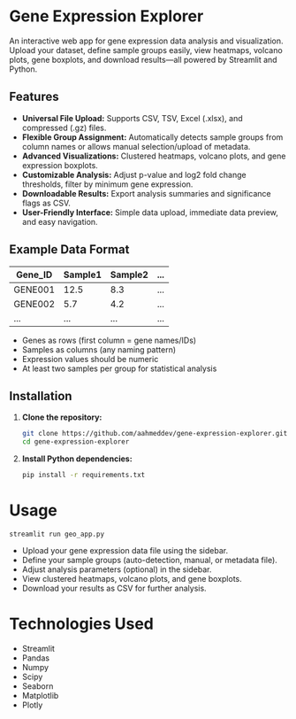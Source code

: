 # Gene Expression Explorer

An interactive web app for gene expression data analysis and visualization.
Upload your dataset, define sample groups easily, view heatmaps, volcano plots, gene boxplots, and download results—all powered by Streamlit and Python.

## Features

- **Universal File Upload:** Supports CSV, TSV, Excel (.xlsx), and compressed (.gz) files.
- **Flexible Group Assignment:** Automatically detects sample groups from column names or allows manual selection/upload of metadata.
- **Advanced Visualizations:** Clustered heatmaps, volcano plots, and gene expression boxplots.
- **Customizable Analysis:** Adjust p-value and log2 fold change thresholds, filter by minimum gene expression.
- **Downloadable Results:** Export analysis summaries and significance flags as CSV.
- **User-Friendly Interface:** Simple data upload, immediate data preview, and easy navigation.

## Example Data Format

| Gene_ID   | Sample1 | Sample2 | ... |
|-----------|---------|---------|-----|
| GENE001   | 12.5    | 8.3     | ... |
| GENE002   | 5.7     | 4.2     | ... |
| ...       | ...     | ...     | ... |

- Genes as rows (first column = gene names/IDs)
- Samples as columns (any naming pattern)
- Expression values should be numeric
- At least two samples per group for statistical analysis

## Installation

1.  **Clone the repository:**
    ```bash
    git clone https://github.com/aahmeddev/gene-expression-explorer.git
    cd gene-expression-explorer
    ```
2.  **Install Python dependencies:**
    ```bash
    pip install -r requirements.txt
    ```

# Usage
`streamlit run geo_app.py`

- Upload your gene expression data file using the sidebar.
- Define your sample groups (auto-detection, manual, or metadata file).
- Adjust analysis parameters (optional) in the sidebar.
- View clustered heatmaps, volcano plots, and gene boxplots.
- Download your results as CSV for further analysis.

# Technologies Used
- Streamlit
- Pandas
- Numpy
- Scipy
- Seaborn
- Matplotlib
- Plotly
